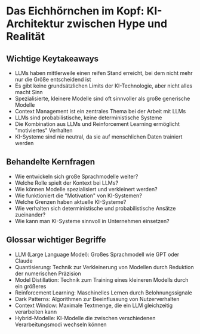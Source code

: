 # Das Eichhörnchen im Kopf: KI-Architektur zwischen Hype und Realität

## Wichtige Keytakeaways

- LLMs haben mittlerweile einen reifen Stand erreicht, bei dem nicht mehr nur die Größe entscheidend ist
- Es gibt keine grundsätzlichen Limits der KI-Technologie, aber nicht alles macht Sinn
- Spezialisierte, kleinere Modelle sind oft sinnvoller als große generische Modelle
- Context Management ist ein zentrales Thema bei der Arbeit mit LLMs
- LLMs sind probabilistische, keine deterministische Systeme
- Die Kombination aus LLMs und Reinforcement Learning ermöglicht "motiviertes" Verhalten
- KI-Systeme sind nie neutral, da sie auf menschlichen Daten trainiert werden

## Behandelte Kernfragen

- Wie entwickeln sich große Sprachmodelle weiter?
- Welche Rolle spielt der Kontext bei LLMs?
- Wie können Modelle spezialisiert und verkleinert werden?
- Wie funktioniert die "Motivation" von KI-Systemen?
- Welche Grenzen haben aktuelle KI-Systeme?
- Wie verhalten sich deterministische und probabilistische Ansätze zueinander?
- Wie kann man KI-Systeme sinnvoll in Unternehmen einsetzen?

## Glossar wichtiger Begriffe

- LLM (Large Language Model): Großes Sprachmodell wie GPT oder Claude
- Quantisierung: Technik zur Verkleinerung von Modellen durch Reduktion der numerischen Präzision
- Model Distillation: Technik zum Training eines kleineren Modells durch ein größeres
- Reinforcement Learning: Maschinelles Lernen durch Belohnungssignale
- Dark Patterns: Algorithmen zur Beeinflussung von Nutzerverhalten
- Context Window: Maximale Textmenge, die ein LLM gleichzeitig verarbeiten kann
- Hybrid-Modelle: KI-Modelle die zwischen verschiedenen Verarbeitungsmodi wechseln können